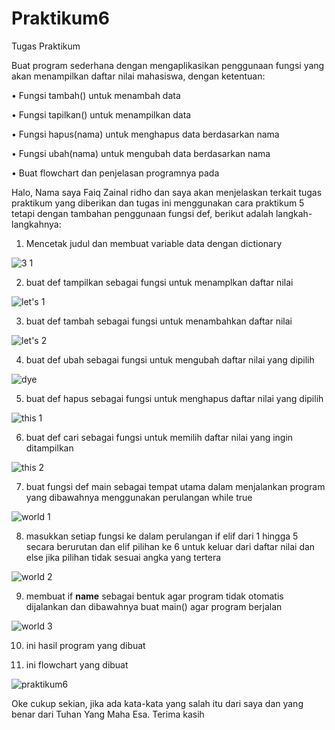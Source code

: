 # Praktikum6

Tugas Praktikum

Buat program sederhana dengan mengaplikasikan penggunaan fungsi yang akan menampilkan daftar nilai mahasiswa, dengan ketentuan:

• Fungsi tambah() untuk menambah data

• Fungsi tapilkan() untuk menampilkan data

• Fungsi hapus(nama) untuk menghapus data berdasarkan nama

• Fungsi ubah(nama) untuk mengubah data berdasarkan nama

• Buat flowchart dan penjelasan programnya pada

Halo, Nama saya Faiq Zainal ridho dan saya akan menjelaskan terkait tugas praktikum yang diberikan dan tugas ini menggunakan cara praktikum 5 tetapi dengan tambahan penggunaan fungsi def, berikut adalah langkah-langkahnya:

1. Mencetak judul dan membuat variable data dengan dictionary

![3 1](https://github.com/user-attachments/assets/a987dff2-426b-4b79-be98-c461abb687a4)

2. buat def tampilkan sebagai fungsi untuk menamplkan daftar nilai

![let's 1](https://github.com/user-attachments/assets/b168b4cd-9022-43d9-b524-b33ad13219e1)

3. buat def tambah sebagai fungsi untuk menambahkan daftar nilai

![let's 2](https://github.com/user-attachments/assets/b5e77cbb-e4a9-4f82-a53f-3dcf3c2cb3fb)

4. buat def ubah sebagai fungsi untuk mengubah daftar nilai yang dipilih

![dye](https://github.com/user-attachments/assets/e4e20853-c4ce-4027-b36f-a10db9624598)

5. buat def hapus sebagai fungsi untuk menghapus daftar nilai yang dipilih

![this 1](https://github.com/user-attachments/assets/b0d50bae-fed6-4f99-9351-411bf766bb47)

6. buat def cari sebagai fungsi untuk memilih daftar nilai yang ingin ditampilkan

![this 2](https://github.com/user-attachments/assets/ac6b2e6e-169b-4e99-9ec4-fd5af933dfcf)

7. buat fungsi def main sebagai tempat utama dalam menjalankan program yang dibawahnya menggunakan perulangan while true

![world 1](https://github.com/user-attachments/assets/7cfc011f-8b33-4701-a90a-1d5a70930792)

8. masukkan setiap fungsi ke dalam perulangan if elif dari 1 hingga 5 secara berurutan dan elif pilihan ke 6 untuk keluar dari daftar nilai dan else jika pilihan tidak sesuai angka yang tertera

![world 2](https://github.com/user-attachments/assets/b17024da-4a4b-4e53-b35b-5eba14515260)

9. membuat if __name__ sebagai bentuk agar program tidak otomatis dijalankan dan dibawahnya buat main() agar program berjalan

![world 3](https://github.com/user-attachments/assets/c3a0317f-0978-49e4-af45-61f16b8c0988)

10. ini hasil program yang dibuat


11. ini flowchart yang dibuat

![praktikum6](https://github.com/user-attachments/assets/3240edd8-77ae-4afd-9b19-7f029fb45d08)

Oke cukup sekian, jika ada kata-kata yang salah itu dari saya dan yang benar dari Tuhan Yang Maha Esa. Terima kasih
